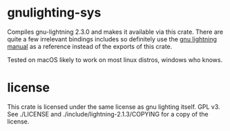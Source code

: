 # gnulighting-sys

Compiles gnu-lightning 2.3.0 and makes it available via this crate. There are quite a few
irrelevant bindings includes so definitely use the [gnu lightning manual](https://www.gnu.org/software/lightning/manual/lightning.html) 
as a reference instead of the exports of this crate.

Tested on macOS likely to work on most linux distros, windows who knows.

# license
This crate is licensed under the same license as gnu lighting itself. GPL v3. See ./LICENSE and ./include/lightning-2.1.3/COPYING
for a copy of the license.